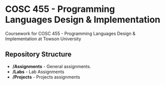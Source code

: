 # COSC 455 - Programming Languages Design & Implementation

Coursework for COSC 455 - Programming Languages Design & Implementation at Towson University

## Repository Structure

- **/Assignments** - General assignments.
- **/Labs** - Lab Assignments
- **/Projects** - Projects assignments

